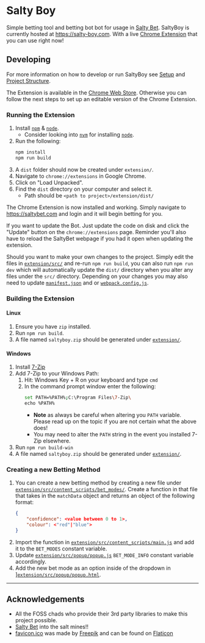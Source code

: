 # Salty Boy

Simple betting tool and betting bot bot for usage in [Salty Bet](https://saltybet.com). 
SaltyBoy is currently hosted at https://salty-boy.com. With a live 
[Chrome Extension](https://chrome.google.com/webstore/detail/salty-boy/khlbmnneeaecmpeicbaodeaeicljnddj)
that you can use right now!

## Developing

For more information on how to develop or run SaltyBoy see [Setup](./docs/setup.md)
and [Project Structure](./docs/project_structure.md).


The Extension is available in the [Chrome Web Store](https://chrome.google.com/webstore/detail/salty-boy/khlbmnneeaecmpeicbaodeaeicljnddj). Otherwise you can follow the next steps to set up an editable version of the Chrome Extension.

### Running the Extension

1. Install [`npm`](https://www.npmjs.com/) & [`node`](https://nodejs.org/en/).
    - Consider looking into [`nvm`](https://github.com/nvm-sh/nvm) for installing [`node`](https://nodejs.org/en/).
1. Run the following:
    ```sh
    npm install
    npm run build
    ```
1. A `dist` folder should now be created under `extension/`.
1. Navigate to `chrome://extensions` in Google Chrome.
1. Click on "Load Unpacked".
1. Find the `dist` directory on your computer and select it.
    - Path should be `<path to project>/extension/dist/`

The Chrome Extension is now installed and working. Simply navigate to https://saltybet.com and login and it will begin betting for you.

If you want to update the Bot. Just update the code on disk and click the "Update" button on the `chrome://extensions` page. Reminder you'll also have to reload the SaltyBet webpage if you had it open when updating the extension.

Should you want to make your own changes to the project. Simply edit the files in [`extension/src/`](extension/src/) and re-run `npm run build`, you can also run `npm run dev` which will automatically update the `dist/` directory when you alter any files under the `src/` directory. Depending on your changes you may also need to update [`manifest.json`](extension/src/manifest.json) and or [`webpack.config.js`](extension/webpack.config.js).

### Building the Extension

#### Linux

1. Ensure you have `zip` installed.
1. Run `npm run build`. 
1. A file named `saltyboy.zip` should be generated under [`extension/`](extension/).

#### Windows

1. Install [7-Zip](https://www.7-zip.org/download.html)
1. Add 7-Zip to your Windows Path:
    1. Hit: Windows Key + R on your keyboard and type `cmd`
    1. In the command prompt window enter the following:
        ```sh
        set PATH=%PATH%;C:\Program Files\7-Zip\
        echo %PATH%
        ```
        - **Note** as always be careful when altering you `PATH` variable. Please read up on the topic if you are not certain what the above does!
        -  You may need to alter the `PATH` string in the event you installed 7-Zip elsewhere.
1. Run `npm run build-win`
1. A file named `saltyboy.zip` should be generated under [`extension/`](extension/).

### Creating a new Betting Method

1. You can create a new betting method by creating a new file  under [`extension/src/content_scripts/bet_modes/`](extension/src/content_scripts/bet_modes/). Create a function in that file that takes in the `matchData` object and returns an object of the following format:
    ```json
    {
        "confidence": <value between 0 to 1>,
        "colour": <"red"|"blue">
    }
    ```
1. Import the function in [`extension/src/content_scripts/main.js`](extension/src/content_scripts/main.js) and add it to the `BET_MODES` constant variable. 
1. Update [`extension/src/popup/popup.js`](extension/src/popup/popup.js) `BET_MODE_INFO` constant variable accordingly. 
1. Add the new bet mode as an option inside of the dropdown in ][`extension/src/popup/popup.html`](extension/src/popup/popup.html).

----

## Acknowledgements

- All the FOSS chads who provide their 3rd party libraries to make this project possible.
- [Salty Bet](https://saltybet.com) into the salt mines!! 
- [favicon.ico](web/public/favicon.ico) was made by [Freepik](https://www.freepik.com) and can be found on [Flaticon](https://www.flaticon.com)
